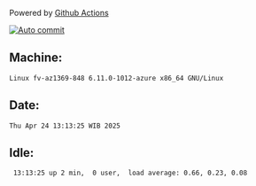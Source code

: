 Powered by [Github Actions](https://github.com/features/actions)

[![Auto commit](https://github.com/hiage/workstation/workflows/Auto%20commit/badge.svg)](https://github.com/hiage/workstation/actions?query=workflow%3A%22Auto+commit%22)

## Machine:
```
Linux fv-az1369-848 6.11.0-1012-azure x86_64 GNU/Linux
```
## Date:
```
Thu Apr 24 13:13:25 WIB 2025
```
## Idle:
```
 13:13:25 up 2 min,  0 user,  load average: 0.66, 0.23, 0.08
```
